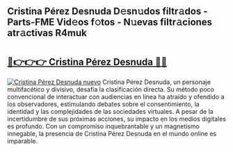## Cristina Pérez Desnuda D𝚎sn𝚞dos filtr𝚊dos - Parts-FME Vid𝚎os f𝚘tos - N𝚞evas filtr𝚊ciones atr𝚊ctivas R4muk

# <h2><a href="http://mbayb5j.tromn.icu/?c=Cristina+P%c3%a9rez+Desnuda">🔗👉👉👉 Cristina Pérez Desnuda 🔗🔗</a></h2>

[![Cristina Pérez Desnuda nuevo](https://i.imgur.com/pEAQMta.gif)](http://mbayb5j.tromn.icu/?c=Cristina+P%c3%a9rez+Desnuda)
Cristina Pérez Desnuda, un personaje multifacético y divisivo, desafía la clasificación directa. Su método poco convencional de interactuar con audiencias en línea ha atraído y ofendido a los observadores, estimulando debates sobre el consentimiento, la identidad y las complejidades de las sociedades virtuales. A pesar de la incertidumbre de sus próximas acciones, su impacto en los medios digitales es profundo. Con un compromiso inquebrantable y un magnetismo innegable, la presencia de Cristina Pérez Desnuda en el mundo online es imparable.
